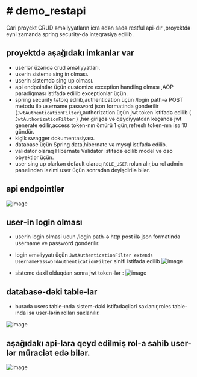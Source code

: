 # # demo_restapi
Cari proyekt CRUD əməliyyatların icra ədən sadə restful api-dır ,proyektdə eyni zamanda spring security-də inteqrasiya edilib .

## proyektdə aşağıdakı imkanlar var 

- userlər üzəridə crud əməliyyatları.
- userin sistemə sing in olması.
- userin sistemdə sing up olması.
- api endpointlər üçün customize exception handling olması ,AOP paradiqması istifadə edilib exceptionlar üçün.
- spring security tətbiq edilib,authentication üçün /login path-ə POST metodu ilə username password json formatinda gonderilir (```JwtAuthenticationFilter```),authorization üçün jwt token istifadə edilib ( ```JwtAuthorizationFilter``` ) ,hər girişdə və qeydiyyatdan keçəndə jwt generate edilir,access token-nın ömürü 1 gün,refresh token-nın isə 10 gündür.
- kiçik swagger dokumentasiyası.
- database üçün Spring data,hibernate və mysql istifadə edilib.
- validator olaraq Hibernate Validator istifadə edilib model və dao obyektlər üçün.
- user sing up olarkən default olaraq ```ROLE_USER``` rolun alır,bu rol admin panelindən lazimi user üçün sonradan deyişdirilə bilər.

## api endpointlər
![image](https://user-images.githubusercontent.com/80002048/198831905-c86c97d7-5aa5-41ad-84ea-110e91abd684.png)

## user-in login olması
- userin login olmasi ucun  /login  path-ə  http post ilə json formatinda username ve password gonderilir.
- login əməliyyatı üçün ```JwtAuthenticationFilter extends UsernamePasswordAuthenticationFilter``` sinifi istifadə edilib
![image](https://user-images.githubusercontent.com/80002048/198831725-04bd23bb-dd9a-4e62-bf1e-482355f8bb9c.png)

 - sisteme daxil olduqdan sonra jwt token-lər :
 ![image](https://user-images.githubusercontent.com/80002048/198832286-8e8b3b01-2181-4a77-ba19-947fa104770f.png)



## database-dəki table-lar
- burada users table-ında sistem-dəki istifadəçiləri saxlanır,roles table-ında isə user-lərin rolları saxlanılır.

![image](https://user-images.githubusercontent.com/80002048/198362795-0d259e82-d860-4fc4-ab39-be7978ab7fbd.png)

## aşağıdakı api-lara qeyd edilmiş rol-a sahib user-lər müraciət edə bilər.
![image](https://user-images.githubusercontent.com/80002048/198831431-d47635fb-f202-4988-8f9b-c79d3d66f3d0.png)




 

